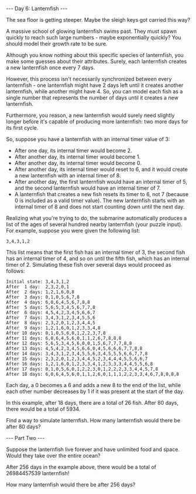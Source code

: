 --- Day 6: Lanternfish ---

The sea floor is getting steeper. Maybe the sleigh keys got carried this way?

A massive school of glowing lanternfish swims past. They must spawn
quickly to reach such large numbers - maybe exponentially quickly? You
should model their growth rate to be sure.

Although you know nothing about this specific species of lanternfish,
you make some guesses about their attributes. Surely, each lanternfish
creates a new lanternfish once every 7 days.

However, this process isn't necessarily synchronized between every
lanternfish - one lanternfish might have 2 days left until it creates
another lanternfish, while another might have 4. So, you can model
each fish as a single number that represents the number of days until
it creates a new lanternfish.

Furthermore, you reason, a new lanternfish would surely need slightly
longer before it's capable of producing more lanternfish: two more
days for its first cycle.

So, suppose you have a lanternfish with an internal timer value of 3:

- After one day, its internal timer would become 2.
- After another day, its internal timer would become 1.
- After another day, its internal timer would become 0.
- After another day, its internal timer would reset to 6, and it would
  create a new lanternfish with an internal timer of 8.
- After another day, the first lanternfish would have an internal
  timer of 5, and the second lanternfish would have an internal timer
  of 7.
- A lanternfish that creates a new fish resets its timer to 6, not 7
  (because 0 is included as a valid timer value). The new lanternfish
  starts with an internal timer of 8 and does not start counting down
  until the next day.

Realizing what you're trying to do, the submarine automatically
produces a list of the ages of several hundred nearby lanternfish
(your puzzle input). For example, suppose you were given the following
list:

```
3,4,3,1,2
```

This list means that the first fish has an internal timer of 3, the
second fish has an internal timer of 4, and so on until the fifth
fish, which has an internal timer of 2. Simulating these fish over
several days would proceed as follows:

```
Initial state: 3,4,3,1,2
After  1 day:  2,3,2,0,1
After  2 days: 1,2,1,6,0,8
After  3 days: 0,1,0,5,6,7,8
After  4 days: 6,0,6,4,5,6,7,8,8
After  5 days: 5,6,5,3,4,5,6,7,7,8
After  6 days: 4,5,4,2,3,4,5,6,6,7
After  7 days: 3,4,3,1,2,3,4,5,5,6
After  8 days: 2,3,2,0,1,2,3,4,4,5
After  9 days: 1,2,1,6,0,1,2,3,3,4,8
After 10 days: 0,1,0,5,6,0,1,2,2,3,7,8
After 11 days: 6,0,6,4,5,6,0,1,1,2,6,7,8,8,8
After 12 days: 5,6,5,3,4,5,6,0,0,1,5,6,7,7,7,8,8
After 13 days: 4,5,4,2,3,4,5,6,6,0,4,5,6,6,6,7,7,8,8
After 14 days: 3,4,3,1,2,3,4,5,5,6,3,4,5,5,5,6,6,7,7,8
After 15 days: 2,3,2,0,1,2,3,4,4,5,2,3,4,4,4,5,5,6,6,7
After 16 days: 1,2,1,6,0,1,2,3,3,4,1,2,3,3,3,4,4,5,5,6,8
After 17 days: 0,1,0,5,6,0,1,2,2,3,0,1,2,2,2,3,3,4,4,5,7,8
After 18 days: 6,0,6,4,5,6,0,1,1,2,6,0,1,1,1,2,2,3,3,4,6,7,8,8,8,8
```


Each day, a 0 becomes a 6 and adds a new 8 to the end of the list,
while each other number decreases by 1 if it was present at the start
of the day.

In this example, after 18 days, there are a total of 26 fish. After 80
days, there would be a total of 5934.

Find a way to simulate lanternfish. How many lanternfish would there
be after 80 days?

--- Part Two ---

Suppose the lanternfish live forever and have unlimited food and
space. Would they take over the entire ocean?

After 256 days in the example above, there would be a total of
26984457539 lanternfish!

How many lanternfish would there be after 256 days?
